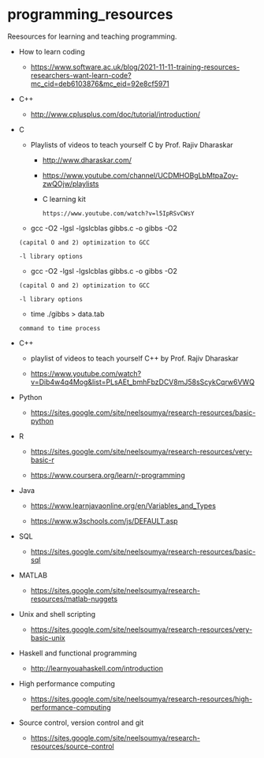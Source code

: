 # programming_resources

Reesources for learning and teaching programming.

* How to learn coding

     * https://www.software.ac.uk/blog/2021-11-11-training-resources-researchers-want-learn-code?mc_cid=deb6103876&mc_eid=92e8cf5971


*   C++

      *  http://www.cplusplus.com/doc/tutorial/introduction/

* C

     * Playlists of videos to teach yourself C by Prof. Rajiv Dharaskar 

          * http://www.dharaskar.com/
     
          * https://www.youtube.com/channel/UCDMHOBgLbMtpaZoy-zwQOjw/playlists

          * C learning kit

                https://www.youtube.com/watch?v=l5IpRSvCWsY

     * gcc -O2 -lgsl -lgslcblas gibbs.c -o gibbs
      -O2 
      
      (capital O and 2) optimization to GCC
      
      -l library options
      
     * gcc -O2 -lgsl -lgslcblas gibbs.c -o gibbs
      -O2 
      
      (capital O and 2) optimization to GCC
      
      -l library options

     * time ./gibbs > data.tab
      
      command to time process 
        
* C++

     * playlist of videos to teach yourself C++ by Prof. Rajiv Dharaskar

     * https://www.youtube.com/watch?v=Dib4w4q4Mog&list=PLsAEt_bmhFbzDCV8mJ58sScykCqrw6VWQ     
       
* Python

     * https://sites.google.com/site/neelsoumya/research-resources/basic-python


* R

     * https://sites.google.com/site/neelsoumya/research-resources/very-basic-r     

     * https://www.coursera.org/learn/r-programming

* Java

     * https://www.learnjavaonline.org/en/Variables_and_Types

     * https://www.w3schools.com/js/DEFAULT.asp

* SQL

     * https://sites.google.com/site/neelsoumya/research-resources/basic-sql

* MATLAB

     * https://sites.google.com/site/neelsoumya/research-resources/matlab-nuggets
     

* Unix and shell scripting

     * https://sites.google.com/site/neelsoumya/research-resources/very-basic-unix


* Haskell and functional programming

     * http://learnyouahaskell.com/introduction

* High performance computing

     * https://sites.google.com/site/neelsoumya/research-resources/high-performance-computing

* Source control, version control and git

     * https://sites.google.com/site/neelsoumya/research-resources/source-control

